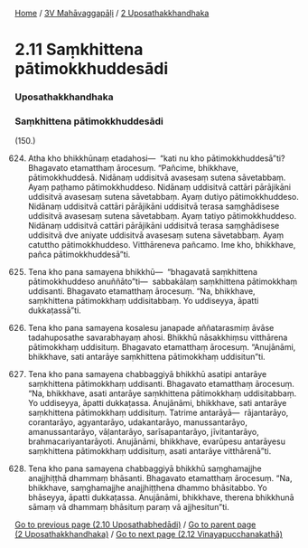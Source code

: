 
[Home](/) / [3V Mahāvaggapāḷi](/tipitaka/3V.md) / [2 Uposathakkhandhaka](/tipitaka/3V/2.md)

# 2.11 Saṃkhittena pātimokkhuddesādi

### Uposathakkhandhaka

### Saṃkhittena pātimokkhuddesādi

(150.)

624. Atha kho bhikkhūnaṃ etadahosi—  “kati nu kho pātimokkhuddesā”ti? Bhagavato etamatthaṃ ārocesuṃ. “Pañcime, bhikkhave, pātimokkhuddesā. Nidānaṃ uddisitvā avasesaṃ sutena sāvetabbaṃ. Ayaṃ paṭhamo pātimokkhuddeso. Nidānaṃ uddisitvā cattāri pārājikāni uddisitvā avasesaṃ sutena sāvetabbaṃ. Ayaṃ dutiyo pātimokkhuddeso. Nidānaṃ uddisitvā cattāri pārājikāni uddisitvā terasa saṃghādisese uddisitvā avasesaṃ sutena sāvetabbaṃ. Ayaṃ tatiyo pātimokkhuddeso. Nidānaṃ uddisitvā cattāri pārājikāni uddisitvā terasa saṃghādisese uddisitvā dve aniyate uddisitvā avasesaṃ sutena sāvetabbaṃ. Ayaṃ catuttho pātimokkhuddeso. Vitthāreneva pañcamo. Ime kho, bhikkhave, pañca pātimokkhuddesā”ti.

625. Tena kho pana samayena bhikkhū—  “bhagavatā saṃkhittena pātimokkhuddeso anuññāto”ti—  sabbakālaṃ saṃkhittena pātimokkhaṃ uddisanti. Bhagavato etamatthaṃ ārocesuṃ. “Na, bhikkhave, saṃkhittena pātimokkhaṃ uddisitabbaṃ. Yo uddiseyya, āpatti dukkaṭassā”ti.

626. Tena kho pana samayena kosalesu janapade aññatarasmiṃ āvāse tadahuposathe savarabhayaṃ ahosi. Bhikkhū nāsakkhiṃsu vitthārena pātimokkhaṃ uddisituṃ. Bhagavato etamatthaṃ ārocesuṃ. “Anujānāmi, bhikkhave, sati antarāye saṃkhittena pātimokkhaṃ uddisitun”ti.

627. Tena kho pana samayena chabbaggiyā bhikkhū asatipi antarāye saṃkhittena pātimokkhaṃ uddisanti. Bhagavato etamatthaṃ ārocesuṃ. “Na, bhikkhave, asati antarāye saṃkhittena pātimokkhaṃ uddisitabbaṃ. Yo uddiseyya, āpatti dukkaṭassa. Anujānāmi, bhikkhave, sati antarāye saṃkhittena pātimokkhaṃ uddisituṃ. Tatrime antarāyā—  rājantarāyo, corantarāyo, agyantarāyo, udakantarāyo, manussantarāyo, amanussantarāyo, vāḷantarāyo, sarīsapantarāyo, jīvitantarāyo, brahmacariyantarāyoti. Anujānāmi, bhikkhave, evarūpesu antarāyesu saṃkhittena pātimokkhaṃ uddisituṃ, asati antarāye vitthārenā”ti.

628. Tena kho pana samayena chabbaggiyā bhikkhū saṃghamajjhe anajjhiṭṭhā dhammaṃ bhāsanti. Bhagavato etamatthaṃ ārocesuṃ. “Na, bhikkhave, saṃghamajjhe anajjhiṭṭhena dhammo bhāsitabbo. Yo bhāseyya, āpatti dukkaṭassa. Anujānāmi, bhikkhave, therena bhikkhunā sāmaṃ vā dhammaṃ bhāsituṃ paraṃ vā ajjhesitun”ti.

[Go to previous page (2.10 Uposathabhedādi)](/tipitaka/3V/2/2.10.md) / [Go to parent page (2 Uposathakkhandhaka)](/tipitaka/3V/2.md) / [Go to next page (2.12 Vinayapucchanakathā)](/tipitaka/3V/2/2.12.md)


